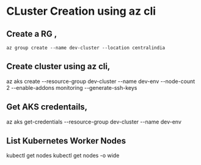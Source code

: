 # CLuster Creation using az cli
## Create a RG ,
```t
az group create --name dev-cluster --location centralindia
```
## Create cluster using az cli,
az aks create 
 --resource-group dev-cluster 
  --name dev-env 
  --node-count 2 
  --enable-addons monitoring 
 --generate-ssh-keys
 ## Get AKS credentails,
az aks get-credentials --resource-group dev-cluster --name dev-env

## List Kubernetes Worker Nodes
kubectl get nodes 
kubectl get nodes -o wide

